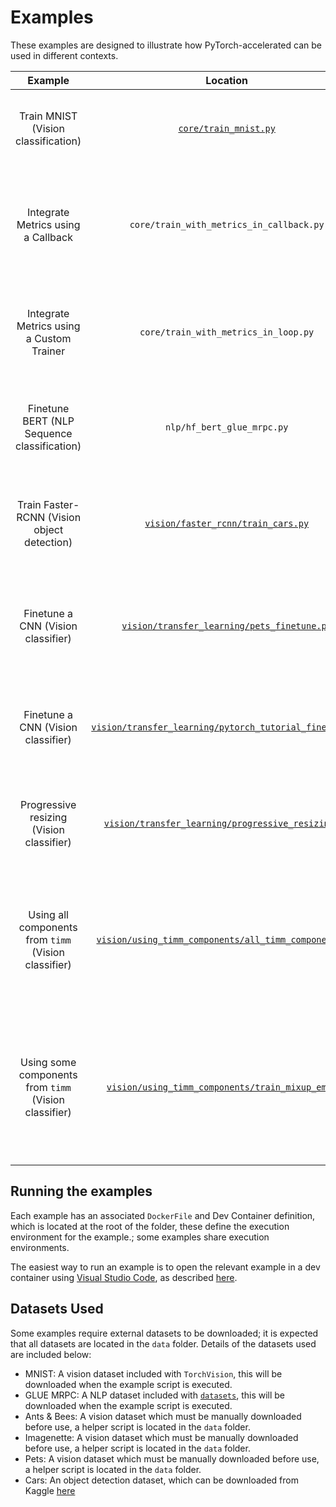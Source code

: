 # Examples

These examples are designed to illustrate how PyTorch-accelerated can be used in different contexts.

Example | Location | Description | Dataset
:---:|:---:|:---:|:---:
Train MNIST (Vision classification)| [`core/train_mnist.py`](core/train_mnist.py) | Demonstrates how to train a custom model using the default Trainer | MNIST (included with TorchVision)
Integrate Metrics using a Callback| `core/train_with_metrics_in_callback.py` | Demonstrates how to integrate `TorchMetrics` metrics using a custom callback with the default Trainer| MNIST (included with TorchVision)
Integrate Metrics using a Custom Trainer| `core/train_with_metrics_in_loop.py` | Demonstrates how to integrate  `TorchMetrics` metrics, using a custom Trainer | MNIST (included with TorchVision)
Finetune BERT (NLP Sequence classification) | `nlp/hf_bert_glue_mrpc.py` | Finetunes a BERT model from `Transformers` using a custom Trainer | GLUE MRPC (included with `Datasets`)
Train Faster-RCNN (Vision object detection)| [`vision/faster_rcnn/train_cars.py`](vision/faster_rcnn/train_cars.py) | Demonstrates how to create a custom Trainer for use with TorchVision's Faster-RCNN model | Cars (object detection)
Finetune a CNN (Vision classifier)| [`vision/transfer_learning/pets_finetune.py`](vision/transfer_learning/pets_finetune.py) | Demonstrates how to use gradual unfreezing when finetuning a model from `timm`| Pets
Finetune a CNN (Vision classifier)| [`vision/transfer_learning/pytorch_tutorial_finetune.py`](vision/transfer_learning/pytorch_tutorial_finetune.py) | Demonstrates how to use `TorchVision` models and datasets when finetuning a model| Ants and Bees
Progressive resizing (Vision classifier)| [`vision/transfer_learning/progressive_resizing.py`](vision/transfer_learning/progressive_resizing.py) | Demonstrates how to use progressive resizing, to gradually increase image size| Imagenette
Using all components from `timm` (Vision classifier)| [`vision/using_timm_components/all_timm_components.py`](vision/using_timm_components/all_timm_components.py) | Demonstrates how to create a custom `Trainer` to use Datasets, DataLoaders, models, optimizers and schedulers from `timm`| Imagenette
Using some components from `timm` (Vision classifier)| [`vision/using_timm_components/train_mixup_ema.py`](vision/using_timm_components/train_mixup_ema.py) | Demonstrates how to create a custom `Trainer` to use data augmentation and ModelEMA from `timm` alongside torch DataLoaders| Imagenette


## Running the examples

Each example has an associated `DockerFile` and Dev Container definition, which is located at the root of the folder, these define the execution environment for the example.; some examples share execution environments.

The easiest way to run an example is to open the relevant example in a dev container using [Visual Studio Code](https://code.visualstudio.com/), as described [here](https://code.visualstudio.com/docs/devcontainers/containers).


## Datasets Used

Some examples require external datasets to be downloaded; it is expected that all datasets are located in the `data` folder. Details of the datasets used are included below:

- MNIST: A vision dataset included with `TorchVision`, this will be downloaded when the example script is executed.
- GLUE MRPC: A NLP dataset included with [`datasets`](https://huggingface.co/docs/datasets/index), this will be downloaded when the example script is executed.
- Ants & Bees: A vision dataset which must be manually downloaded before use, a helper script is located in the `data` folder.
- Imagenette: A vision dataset which must be manually downloaded before use, a helper script is located in the `data` folder.
- Pets: A vision dataset which must be manually downloaded before use, a helper script is located in the `data` folder.
- Cars: An object detection dataset, which can be downloaded from Kaggle [here](https://www.kaggle.com/datasets/sshikamaru/car-object-detection)
